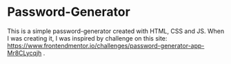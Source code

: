 # Password-Generator
This is a simple password-generator created with HTML, CSS and JS. When I was creating it, I was inspired by challenge on this site: https://www.frontendmentor.io/challenges/password-generator-app-Mr8CLycqjh .
